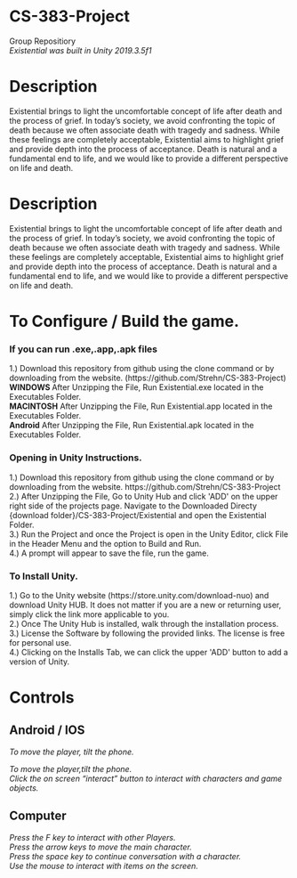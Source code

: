 # CS-383-Project
Group Repositiory
</br>
<i>Existential was built in Unity 2019.3.5f1</i>
<html>
<body>

<h1>Description</h1>
</h3>Existential brings to light the uncomfortable concept of life after death and the process of grief. In today’s society, we avoid confronting the topic of death because we often associate death with tragedy and sadness. While these feelings are completely acceptable, Existential aims to highlight grief and provide depth into the process of acceptance. Death is natural and a fundamental end to life, and we would like to provide a different perspective on life and death.</h3>

</br>

<html>
<body>
<h1>Description</h1>
</h3>Existential brings to light the uncomfortable concept of life after death and the process of grief. In today’s society, we avoid confronting the topic of death because we often associate death with tragedy and sadness. While these feelings are completely acceptable, Existential aims to highlight grief and provide depth into the process of acceptance. Death is natural and a fundamental end to life, and we would like to provide a different perspective on life and death.</h3>

<h1>To Configure / Build the game.</h1>

<h3>If you can run .exe,.app,.apk files </h3>
 1.) Download this repository from github using the clone command or by downloading from the website. (https://github.com/Strehn/CS-383-Project)
   </br> 
    <b>WINDOWS </b> After Unzipping the File, Run Existential.exe located in the Executables Folder.
    </br>
    <b>MACINTOSH</b> After Unzipping the File, Run Existential.app located in the Executables Folder.
    </br> 
    <b>Android</b> After Unzipping the File, Run Existential.apk located in the Executables Folder.
    </br> 
   
<h3>Opening in Unity Instructions.</h3>
  1.) Download this repository from github using the clone command or by downloading from the website. https://github.com/Strehn/CS-383-Project
   </br> 
  2.) After Unzipping the File, Go to Unity Hub and click 'ADD' on the upper right side of the projects page. Navigate to the Downloaded Directy {download folder}/CS-383-Project/Existential and open the Existential Folder.
      </br> 
  3.) Run the Project and once the Project is open in the Unity Editor, click File in the Header Menu and the option to Build and Run.
     </br> 
  4.) A prompt will appear to save the file, run the game. 
   </br> 

<h3>To Install Unity.</h3>
  1.) Go to the Unity website (https://store.unity.com/download-nuo) and download Unity HUB. It does not matter if you are a new or returning user, simply click       the link more applicable to you. 
   </br> 
  2.) Once The Unity Hub is installed, walk through the installation process. 
     </br> 
  3.) License the Software by following the provided links. The license is free for personal use.
    </br> 
  4.) Clicking on the Installs Tab, we can click the upper 'ADD' button to add a version of Unity.

<h1>Controls</h1>
<h2>Android / IOS</h2>
<i> To move the player, tilt the phone.</i>

<i> To move the player,tilt the phone.</i>
</br> 
<i> Click the on screen “interact” button to interact with characters and game objects.</i>

<h2>Computer</h2>
<i>Press the F key to interact with other Players.</i>
</br> 
<i>Press the arrow keys to move the main character.</i>
</br> 
<i>Press the space key to continue conversation with a character.</i>
</br> 
<i>Use the mouse to interact with items on the screen.</i>
</body>
</html>
